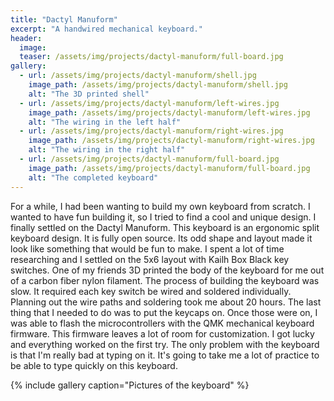 ```yaml
---
title: "Dactyl Manuform"
excerpt: "A handwired mechanical keyboard."
header:
  image: 
  teaser: /assets/img/projects/dactyl-manuform/full-board.jpg
gallery:
  - url: /assets/img/projects/dactyl-manuform/shell.jpg
    image_path: /assets/img/projects/dactyl-manuform/shell.jpg
    alt: "The 3D printed shell"
  - url: /assets/img/projects/dactyl-manuform/left-wires.jpg
    image_path: /assets/img/projects/dactyl-manuform/left-wires.jpg
    alt: "The wiring in the left half"
  - url: /assets/img/projects/dactyl-manuform/right-wires.jpg
    image_path: /assets/img/projects/dactyl-manuform/right-wires.jpg
    alt: "The wiring in the right half"
  - url: /assets/img/projects/dactyl-manuform/full-board.jpg
    image_path: /assets/img/projects/dactyl-manuform/full-board.jpg
    alt: "The completed keyboard"
---
```


For a while, I had been wanting to build my own keyboard from scratch. I wanted to have fun building it, so I tried to find a cool and unique design. I finally settled on the Dactyl Manuform. This keyboard
is an ergonomic split keyboard design. It is fully open source. Its odd shape and layout made it look like something that would be fun to make. I spent a lot of time researching and I settled on the 5x6
layout with Kailh Box Black key switches. One of my friends 3D printed the body of the keyboard for me out of a carbon fiber nylon filament. The process of building the keyboard was slow. It required each key
switch be wired and soldered individually. Planning out the wire paths and soldering took me about 20 hours. The last thing that I needed to do was to put the keycaps on. Once those were on, I was able to 
flash the microcontrollers with the QMK mechanical keyboard firmware. This firmware leaves a lot of room for customization. I got lucky and everything worked on the first try. The only problem with the 
keyboard is that I'm really bad at typing on it. It's going to take me a lot of practice to be able to type quickly on this keyboard. 

{% include gallery caption="Pictures of the keyboard" %}